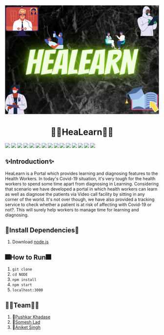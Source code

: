 <p align=center><img src="https://github.com/aniketsingh98571/Web_Development/blob/master/Healearn.png" alt="HeaLearn Poster"></p>
<h1 align=center>👨‍⚕️HeaLearn👩‍⚕️</h1>
<p>
<img src="https://img.shields.io/badge/HTML-frontend-red">  
  <img src="https://img.shields.io/badge/CSS-Style-orange">
  <img src="https://img.shields.io/badge/JAVASCRIPT-Render-yellow">
  <img src="https://img.shields.io/badge/Nodejs-Backend-green">
  <img src="https://img.shields.io/badge/Expressjs-Supportive-yellowgreen">
  <img src="https://img.shields.io/badge/TailWindCSS-Utility-brightgreen">
  <img src="https://img.shields.io/badge/VanillaJs-Flow-lightgrey">
  <img src="https://img.shields.io/badge/npm-Package-orange">
  <img src="https://img.shields.io/badge/UserMedia-WebAPI-yellow">
  <img src="https://img.shields.io/github/languages/count/aniketsingh98571/HeaLearn">
  <img src="https://img.shields.io/github/license/aniketsingh98571/HeaLearn">
  <img src="https://img.shields.io/github/issues-pr/aniketsingh98571/HeaLearn">
  <img src="https://img.shields.io/github/watchers/aniketsingh98571/HeaLearn?style=social">
  <img src="https://img.shields.io/github/commit-activity/m/aniketsingh98571/HeaLearn">
  <img src="https://img.shields.io/github/contributors/aniketsingh98571/HeaLearn">
  
</p>


## ✨Introduction✨
HeaLearn is a Portal which provides learning and diagnosing features to the Health Workers. In today's Covid-19 situation, it's very tough for the health workers to spend some time apart from diagnosing in Learning. Considering that scenario we have developed a portal in which health workers can learn as well as diagnose the patients via Video call facility by sitting in any corner of the world. It's not over though, we have also provided a tracking service to check whether a patient is at risk of affecting with Covid-19 or not?. This will surely help workers to manage time for learning and diagnosing.

## 🎇Install Dependencies🎇
1. Download [node.js](https://nodejs.org/en/)

## 🎆How to Run🎆
1. `git clone`
2. `cd NODE`
3. `npm install`
4. `npm start`
5. `localhost:3000`

## 👩‍💻Team👨‍💻
1. 🥇[Pushkar Khadase](https://github.com/pushkarkhadase)
2. 🏅[Somesh Lad](https://github.com/SomeshLad)
3. 🥈[Aniket Singh](https://github.com/aniketsingh98571)
